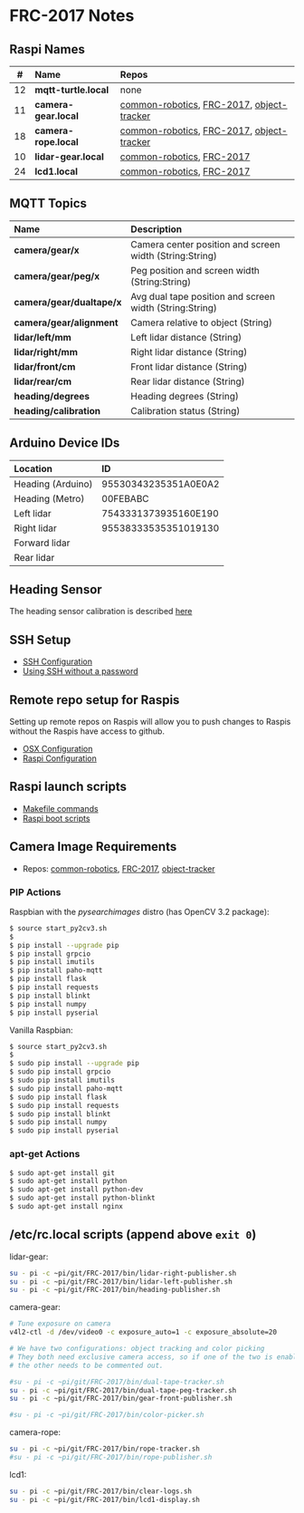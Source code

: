 # FRC-2017 Notes

## Raspi Names

| #   | Name                       | Repos                                              |
|:---:|:---------------------------|:---------------------------------------------------|
| 12  | **mqtt-turtle.local**      | none                                               |
| 11  | **camera-gear.local**      | [common-robotics](https://github.com/athenian-robotics/common-robotics), [FRC-2017](https://github.com/athenian-robotics/FRC-2017), [object-tracker](https://github.com/athenian-robotics/object-tracking)          |
| 18  | **camera-rope.local**      | [common-robotics](https://github.com/athenian-robotics/common-robotics), [FRC-2017](https://github.com/athenian-robotics/FRC-2017), [object-tracker](https://github.com/athenian-robotics/object-tracking)          |
| 10  | **lidar-gear.local**       | [common-robotics](https://github.com/athenian-robotics/common-robotics), [FRC-2017](https://github.com/athenian-robotics/FRC-2017)                          |
| 24  | **lcd1.local**             | [common-robotics](https://github.com/athenian-robotics/common-robotics), [FRC-2017](https://github.com/athenian-robotics/FRC-2017) |

## MQTT Topics 
| Name                      | Description                                             |
|:--------------------------|:--------------------------------------------------------|
|**camera/gear/x**          | Camera center position and screen width (String:String) |
|**camera/gear/peg/x**      | Peg position and screen width (String:String)           |
|**camera/gear/dualtape/x** | Avg dual tape position and screen width (String:String) |
|**camera/gear/alignment**  | Camera relative to object (String)                      |
|**lidar/left/mm**          | Left lidar distance (String)                            |
|**lidar/right/mm**         | Right lidar distance (String)                           |
|**lidar/front/cm**         | Front lidar distance (String)                           |
|**lidar/rear/cm**          | Rear lidar distance (String)                            |
|**heading/degrees**        | Heading degrees (String)                                |
|**heading/calibration**    | Calibration status (String)                             |

## Arduino Device IDs
| Location                  | ID                                                      |
|:--------------------------|:--------------------------------------------------------|
|Heading (Arduino)          | 95530343235351A0E0A2                                    |
|Heading (Metro)            | 00FEBABC                                                |
|Left lidar                 | 7543331373935160E190                                    |
|Right lidar                | 95538333535351019130                                    |
|Forward lidar              |                                                         |
|Rear lidar                 |                                                         |


## Heading Sensor

The heading sensor calibration is described [here](https://learn.adafruit.com/bno055-absolute-orientation-sensor-with-raspberry-pi-and-beaglebone-black/webgl-example?embeds=allow#sensor-calibration)

## SSH Setup

* [SSH Configuration](https://github.com/athenian-robotics/FRC-2017/wiki/SSH-configuration-file)
* [Using SSH without a password](https://github.com/athenian-robotics/FRC-2017/wiki/Using-SSH-without-a-password)


## Remote repo setup for Raspis

Setting up remote repos on Raspis will allow you to push changes to Raspis without the Raspis
have access to github.

* [OSX Configuration](https://github.com/athenian-robotics/FRC-2017/wiki/OSX-configuration-for-remote-repos)
* [Raspi Configuration](https://github.com/athenian-robotics/FRC-2017/wiki/Raspi-configuration-for-remote-repos)


## Raspi launch scripts

* [Makefile commands](https://github.com/athenian-robotics/FRC-2017/wiki/Makefile-commands)
* [Raspi boot scripts](https://github.com/athenian-robotics/FRC-2017/wiki/Raspi-boot-scripts)

## Camera Image Requirements

* Repos: [common-robotics](https://github.com/athenian-robotics/common-robotics), [FRC-2017](https://github.com/athenian-robotics/FRC-2017), [object-tracker](https://github.com/athenian-robotics/object-tracking)  

### PIP Actions


Raspbian with the *pysearchimages* distro (has OpenCV 3.2 package):

```bash
$ source start_py2cv3.sh
$
$ pip install --upgrade pip
$ pip install grpcio
$ pip install imutils
$ pip install paho-mqtt
$ pip install flask
$ pip install requests
$ pip install blinkt
$ pip install numpy
$ pip install pyserial
```

Vanilla Raspbian:

```bash
$ source start_py2cv3.sh
$
$ sudo pip install --upgrade pip
$ sudo pip install grpcio
$ sudo pip install imutils
$ sudo pip install paho-mqtt
$ sudo pip install flask
$ sudo pip install requests
$ sudo pip install blinkt
$ sudo pip install numpy
$ sudo pip install pyserial
```



### apt-get Actions
```bash
$ sudo apt-get install git
$ sudo apt-get install python
$ sudo apt-get install python-dev
$ sudo apt-get install python-blinkt
$ sudo apt-get install nginx
```

## /etc/rc.local scripts (append above `exit 0`)

lidar-gear:

```bash
su - pi -c ~pi/git/FRC-2017/bin/lidar-right-publisher.sh
su - pi -c ~pi/git/FRC-2017/bin/lidar-left-publisher.sh
su - pi -c ~pi/git/FRC-2017/bin/heading-publisher.sh
```
camera-gear:
  
```bash
# Tune exposure on camera
v4l2-ctl -d /dev/video0 -c exposure_auto=1 -c exposure_absolute=20

# We have two configurations: object tracking and color picking
# They both need exclusive camera access, so if one of the two is enabled,
# the other needs to be commented out.

#su - pi -c ~pi/git/FRC-2017/bin/dual-tape-tracker.sh
su - pi -c ~pi/git/FRC-2017/bin/dual-tape-peg-tracker.sh
su - pi -c ~pi/git/FRC-2017/bin/gear-front-publisher.sh

#su - pi -c ~pi/git/FRC-2017/bin/color-picker.sh
```

camera-rope:
  
```bash
su - pi -c ~pi/git/FRC-2017/bin/rope-tracker.sh
#su - pi -c ~pi/git/FRC-2017/bin/rope-publisher.sh
```

lcd1:

```bash
su - pi -c ~pi/git/FRC-2017/bin/clear-logs.sh
su - pi -c ~pi/git/FRC-2017/bin/lcd1-display.sh
```


